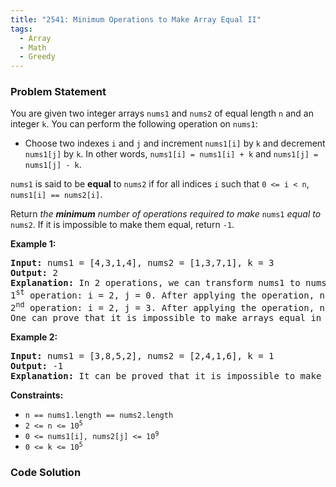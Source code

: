 ```yaml
---
title: "2541: Minimum Operations to Make Array Equal II"
tags:
  - Array
  - Math
  - Greedy
---
```

### Problem Statement

<p>You are given two integer arrays <code>nums1</code> and <code>nums2</code> of equal length <code>n</code> and an integer <code>k</code>. You can perform the following operation on <code>nums1</code>:</p>

<ul>
	<li>Choose two indexes <code>i</code> and <code>j</code> and increment <code>nums1[i]</code> by <code>k</code> and decrement <code>nums1[j]</code> by <code>k</code>. In other words, <code>nums1[i] = nums1[i] + k</code> and <code>nums1[j] = nums1[j] - k</code>.</li>
</ul>

<p><code>nums1</code> is said to be <strong>equal</strong> to <code>nums2</code> if for all indices <code>i</code> such that <code>0 &lt;= i &lt; n</code>, <code>nums1[i] == nums2[i]</code>.</p>

<p>Return <em>the <strong>minimum</strong> number of operations required to make </em><code>nums1</code><em> equal to </em><code>nums2</code>. If it is impossible to make them equal, return <code>-1</code>.</p>


<p><strong class="example">Example 1:</strong></p>

<pre>
<strong>Input:</strong> nums1 = [4,3,1,4], nums2 = [1,3,7,1], k = 3
<strong>Output:</strong> 2
<strong>Explanation:</strong> In 2 operations, we can transform nums1 to nums2.
1<sup>st</sup> operation: i = 2, j = 0. After applying the operation, nums1 = [1,3,4,4].
2<sup>nd</sup> operation: i = 2, j = 3. After applying the operation, nums1 = [1,3,7,1].
One can prove that it is impossible to make arrays equal in fewer operations.</pre>

<p><strong class="example">Example 2:</strong></p>

<pre>
<strong>Input:</strong> nums1 = [3,8,5,2], nums2 = [2,4,1,6], k = 1
<strong>Output:</strong> -1
<strong>Explanation:</strong> It can be proved that it is impossible to make the two arrays equal.
</pre>


<p><strong>Constraints:</strong></p>

<ul>
	<li><code>n == nums1.length == nums2.length</code></li>
	<li><code>2 &lt;= n &lt;= 10<sup>5</sup></code></li>
	<li><code>0 &lt;= nums1[i], nums2[j] &lt;= 10<sup>9</sup></code></li>
	<li><code>0 &lt;= k &lt;= 10<sup>5</sup></code></li>
</ul>


### Code Solution

```python

```

